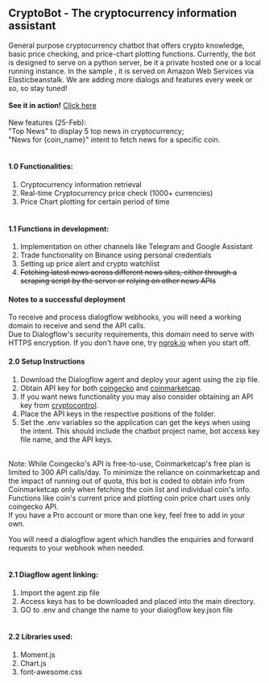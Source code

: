 ## CryptoBot - The cryptocurrency information assistant
General purpose cryptocurrency chatbot that offers crypto knowledge, basic price checking, and price-chart plotting functions. Currently, the bot is designed to serve on a python server, be it a private hosted one or a local running instance. In the sample , it is served on Amazon Web Services via Elasticbeanstalk. We are adding more dialogs and features every week or so, so stay tuned!
<br/><br/>
**See it in action!** [Click here](https://chanvictor.io/bot)<br/><br/>
New features (25-Feb):<br/>
"Top News" to display 5 top news in cryptocurrency;<br/>
"News for {coin_name}" intent to fetch news for a specific coin.
<br/><br/>
#### 1.0 **Functionalities:**
1. Cryptocurrency information retrieval
2. Real-time Cryptocurrency price check (1000+ currencies)
3. Price Chart plotting for certain period of time
<br/><br/>
#### 1.1 **Functions in development:**
1. Implementation on other channels like Telegram and Google Assistant
2. Trade functionality on Binance using personal credentials
3. Setting up price alert and crypto watchlist
4. ~~Fetching latest news across different news sites, either through a scraping script by the server or relying on other news APIs~~


#### Notes to a successful deployment
To receive and process dialogflow webhooks, you will need a working domain to receive and send the API calls.<br/>
Due to Dialogflow's security requirements, this domain need to serve with HTTPS encryption.
If you don't have one, try [ngrok.io](https://ngrok.io) when you start off.


#### 2.0 **Setup Instructions**<br/>
1. Download the Dialogflow agent and deploy your agent using the zip file.<br/>
2. Obtain API key for both [coingecko](coingecko.com) and [coinmarketcap](coinmarketcap.com).<br/>
3. If you want news functionality you may also consider obtaining an API key from [cryptocontrol](https://cryptocontrol.io/).
4. Place the API keys in the respective positions of the folder.<br/>
5. Set the .env variables so the application can get the keys when using the intent. This should include the chatbot project name, bot access key file name, and the API keys.
<br/>
Note: While Coingecko's API is free-to-use, Coinmarketcap's free plan is limited to 300 API calls/day. To minimize the reliance on coinmarketcap and the impact of running out of quota, this bot is coded to obtain info from Coinmarketcap only when fetching the coin list and individual coin's info. Functions like coin's current price and plotting coin price chart uses only coingecko API.<br/>
If you have a Pro account or more than one key, feel free to add in your own.


You will need a dialogflow agent which handles the enquiries and forward requests to your webhook when needed.
<br/><br/>
#### 2.1 Diagflow agent linking:
1) Import the agent zip file
2) Access keys has to be downloaded and placed into the main directory.
3) GO to .env and change the name to your dialogflow key.json file
<br/><br/>
#### 2.2 Libraries used:
1) Moment.js
2) Chart.js
3) font-awesome.css
